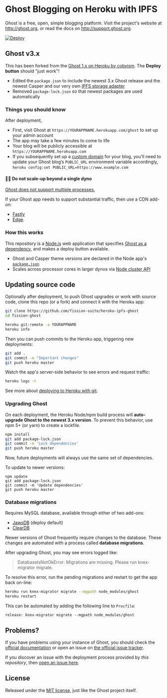 # Ghost Blogging on Heroku with IPFS

Ghost is a free, open, simple blogging platform. Visit the project's website at <http://ghost.org>, or read the docs on <http://support.ghost.org>.

[![Deploy](https://www.herokucdn.com/deploy/button.svg)](https://heroku.com/deploy)

## Ghost v3.x

This has been forked from the [Ghost 1.x on Heroku by cobyism](https://github.com/cobyism/ghost-on-heroku). The **Deploy button** should "just work"!

- Edited the `package.json` to include the newest 3.x Ghost release and the newest Casper and our very own [IPFS storage adapter](https://github.com/fission-suite/ghost-storage-adapter-ipfs)
- Removed `package-lock.json` so that newest packages are used automatically

### Things you should know

After deployment,
- First, visit Ghost at `https://YOURAPPNAME.herokuapp.com/ghost` to set up your admin account
- The app may take a few minutes to come to life
- Your blog will be publicly accessible at `https://YOURAPPNAME.herokuapp.com`
- If you subsequently set up a [custom domain](https://devcenter.heroku.com/articles/custom-domains) for your blog, you’ll need to update your Ghost blog’s `PUBLIC_URL` environment variable accordingly, `heroku config:set PUBLIC_URL=https://www.example.com`

#### 🚫🔻 Do not scale-up beyond a single dyno

[Ghost does not support multiple processes.](https://docs.ghost.org/faq/clustering-sharding-multi-server/)

If your Ghost app needs to support substantial traffic, then use a CDN add-on:

  * [Fastly](https://elements.heroku.com/addons/fastly)
  * [Edge](https://elements.heroku.com/addons/edge).

### How this works

This repository is a [Node.js](https://nodejs.org) web application that specifies [Ghost as a dependency](https://docs.ghost.org/v1.0.0/docs/using-ghost-as-an-npm-module), and makes a deploy button available.

  * Ghost and Casper theme versions are declared in the Node app's [`package.json`](package.json)
  * Scales across processor cores in larger dynos via [Node cluster API](https://nodejs.org/dist/latest-v6.x/docs/api/cluster.html)

## Updating source code

Optionally after deployment, to push Ghost upgrades or work with source code, clone this repo (or a fork) and connect it with the Heroku app:

```bash
git clone https://github.com/fission-suite/heroku-ipfs-ghost
cd fission-ghost

heroku git:remote -a YOURAPPNAME
heroku info
```

Then you can push commits to the Heroku app, triggering new deployments:

```bash
git add .
git commit -m "Important changes"
git push heroku master
```

Watch the app's server-side behavior to see errors and request traffic:

```bash
heroku logs -t
```

See more about [deploying to Heroku with git](https://devcenter.heroku.com/articles/git).

### Upgrading Ghost

On each deployment, the Heroku Node/npm build process will **auto-upgrade Ghost to the newest 3.x version**. To prevent this behavior, use npm 5+ (or yarn) to create a lockfile.

```bash
npm install
git add package-lock.json
git commit -m 'Lock dependencies'
git push heroku master
```

Now, future deployments will always use the same set of dependencies.

To update to newer versions:

```
npm update
git add package-lock.json
git commit -m 'Update dependencies'
git push heroku master
```

### Database migrations

Requires MySQL database, available through either of two add-ons:
  * [JawsDB](https://elements.heroku.com/addons/jawsdb) (deploy default)
  * [ClearDB](https://elements.heroku.com/addons/cleardb)

Newer versions of Ghost frequently require changes to the database. These changes are automated with a process called **database migrations**.

After upgrading Ghost, you may see errors logged like:

> DatabaseIsNotOkError: Migrations are missing. Please run knex-migrator migrate.

To resolve this error, run the pending migrations and restart to get the app back on-line:

```bash
heroku run knex-migrator migrate --mgpath node_modules/ghost
heroku restart
```

This can be automated by adding the following line to `Procfile`:

```
release: knex-migrator migrate --mgpath node_modules/ghost
```

## Problems?

If you have problems using your instance of Ghost, you should check the [official documentation](http://support.ghost.org/) or open an issue on [the official issue tracker](https://github.com/TryGhost/Ghost/issues).

If you discover an issue with the deployment process provided by *this repository*, then [open an issue here](https://github.com/fission-suite/heroku-ipfs-ghost).

## License

Released under the [MIT license](./LICENSE), just like the Ghost project itself.
